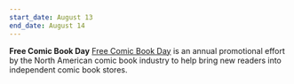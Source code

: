 ```yaml
---
start_date: August 13
end_date: August 14
---
```


**Free Comic Book Day**
[Free Comic Book Day](https://en.wikipedia.org/wiki/Free_Comic_Book_Day) is an annual promotional effort by the North American comic book industry to help bring new readers into independent comic book stores.